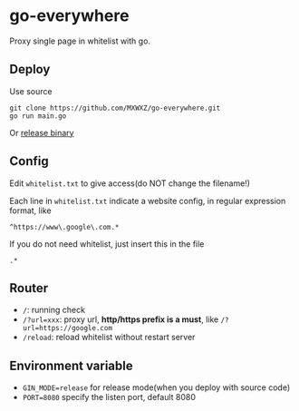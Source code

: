 # go-everywhere
Proxy single page in whitelist with go.

## Deploy
Use source

    git clone https://github.com/MXWXZ/go-everywhere.git
    go run main.go

Or [release binary](https://github.com/MXWXZ/go-everywhere/releases)

## Config
Edit `whitelist.txt` to give access(do NOT change the filename!)

Each line in `whitelist.txt` indicate a website config, in regular expression format, like

    ^https://www\.google\.com.*

If you do not need whitelist, just insert this in the file

    .*

## Router
- `/`: running check
- `/?url=xxx`: proxy url, **http/https prefix is a must**, like `/?url=https://google.com`
- `/reload`: reload whitelist without restart server

## Environment variable
- `GIN_MODE=release` for release mode(when you deploy with source code)
- `PORT=8080` specify the listen port, default 8080
